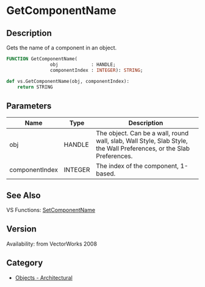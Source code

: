 # GetComponentName

## Description
Gets the name of a component in an object.

```pascal
FUNCTION GetComponentName(
				obj            : HANDLE;
				componentIndex : INTEGER): STRING;
```

```python
def vs.GetComponentName(obj, componentIndex):
    return STRING
```

## Parameters
|Name|Type|Description|
|---|---|---|
|obj|HANDLE|The object. Can be a wall, round wall, slab, Wall Style, Slab Style, the Wall Preferences, or the Slab Preferences.|
|componentIndex|INTEGER|The index of the component, 1-based.|

## See Also
VS Functions:
[SetComponentName](SetComponentName.md)

## Version
Availability: from VectorWorks 2008

## Category
* [Objects - Architectural](../Categories/Objects%20-%20Architectural.md)
